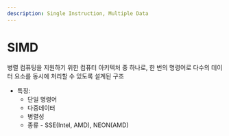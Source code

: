 ```yaml
---
description: Single Instruction, Multiple Data
---
```


# SIMD

병렬 컴퓨팅을 지원하기 위한 컴퓨터 아키텍처 중 하나로, 한 번의 명령어로 다수의 데이터 요소를 동시에 처리할 수 있도록 설계된 구조

* 특징:
  * 단일 명령어
  * 다중데이터
  * 병렬성
  * 종류 - SSE(Intel, AMD), NEON(AMD)

